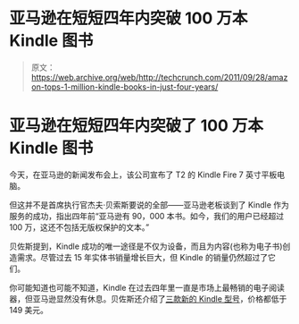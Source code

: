 # 亚马逊在短短四年内突破 100 万本 Kindle 图书 

> 原文：<https://web.archive.org/web/http://techcrunch.com/2011/09/28/amazon-tops-1-million-kindle-books-in-just-four-years/>

# 亚马逊在短短四年内突破了 100 万本 Kindle 图书

今天，在亚马逊的新闻发布会上，该公司宣布了 T2 的 Kindle Fire 7 英寸平板电脑。

但这并不是首席执行官杰夫·贝索斯要说的全部——亚马逊老板谈到了 Kindle 作为服务的成功，指出四年前“亚马逊有 90，000 本书。如今，我们的用户已经超过 100 万，这还不包括无版权保护的文本。”

贝佐斯提到，Kindle 成功的唯一途径是不仅为设备，而且为内容(也称为电子书)创造需求。尽管过去 15 年实体书销量增长巨大，但 Kindle 的销量仍然超过了它们。

你可能知道也可能不知道，Kindle 在过去四年里一直是市场上最畅销的电子阅读器，但亚马逊显然没有休息。贝佐斯还介绍了[三款新的 Kindle 型号](https://web.archive.org/web/20230203140227/https://techcrunch.com/2011/09/28/amazon-unveils-new-99-e-ink-kindle-touch/)，价格都低于 149 美元。